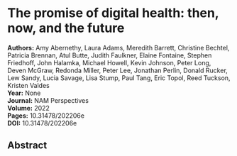 # The promise of digital health: then, now, and the future

**Authors:** Amy Abernethy, Laura Adams, Meredith Barrett, Christine Bechtel, Patricia Brennan, Atul Butte, Judith Faulkner, Elaine Fontaine, Stephen Friedhoff, John Halamka, Michael Howell, Kevin Johnson, Peter Long, Deven McGraw, Redonda Miller, Peter Lee, Jonathan Perlin, Donald Rucker, Lew Sandy, Lucia Savage, Lisa Stump, Paul Tang, Eric Topol, Reed Tuckson, Kristen Valdes  
**Year:** None  
**Journal:** NAM Perspectives  
**Volume:** 2022  
**Pages:** 10.31478/202206e  
**DOI:** 10.31478/202206e  

## Abstract


